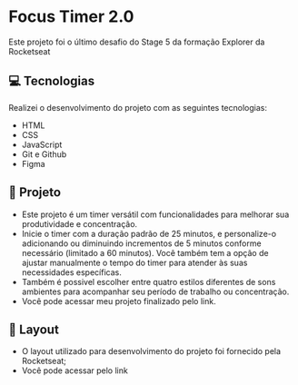 <h1>Focus Timer 2.0</h1>

<p>Este projeto foi o último desafio do Stage 5 da formação Explorer da Rocketseat</p>

## 💻 Tecnologias

Realizei o desenvolvimento do projeto com as seguintes tecnologias:

- HTML
- CSS
- JavaScript
- Git e Github
- Figma

## 📝 Projeto

- Este projeto é um timer versátil com funcionalidades para melhorar sua produtividade e concentração.
- Inicie o timer com a duração padrão de 25 minutos, e personalize-o adicionando ou diminuindo incrementos de 5 minutos conforme necessário (limitado a 60 minutos). Você também tem a opção de ajustar manualmente o tempo do timer para atender às suas necessidades      específicas.
- Também é possivel escolher entre quatro estilos diferentes de sons ambientes para acompanhar seu período de trabalho ou concentração.
- Você pode acessar meu projeto finalizado pelo link.

## 🎨 Layout 

- O layout utilizado para desenvolvimento do projeto foi fornecido pela Rocketseat; 
- Você pode acessar pelo link 
